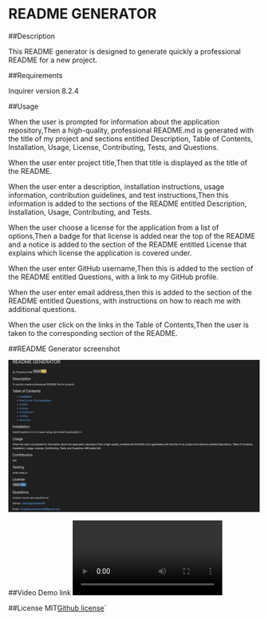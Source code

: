 # README GENERATOR

##Description

This README generator is designed to generate quickly a professional README for a new project.

##Requirements

Inquirer version 8.2.4

##Usage

When the user is prompted for information about the application repository,Then a high-quality, professional README.md is generated with the title of my project and sections entitled Description, Table of Contents, Installation, Usage, License, Contributing, Tests, and Questions.

When the user enter project title,Then that title is displayed as the title of the README.

When the user enter a description, installation instructions, usage information, contribution guidelines, and test instructions,Then this information is added to the sections of the README entitled Description, Installation, Usage, Contributing, and Tests.

When the user choose a license for the application from a list of options,Then a badge for that license is added near the top of the README and a notice is added to the section of the README entitled License that explains which license the application is covered under.

When the user enter  GitHub username,Then this is added to the section of the README entitled Questions, with a link to my GitHub profile.

When the user enter  email address,then this is added to the section of the README entitled Questions, with instructions on how to reach me with additional questions.

When the user click on the links in the Table of Contents,Then the user is taken to the corresponding section of the README.

##README Generator screenshot

![screenshot](./assets/README%20preview%20.png)

##Video Demo link
![demo](./assets/Walkthrough-video.mov)

##License
MIT[Github license](https://img.shields.io/badge/license-${license}-yellow.svg)`



